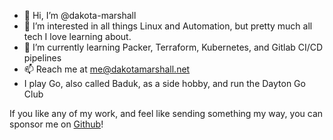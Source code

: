 - 👋 Hi, I’m @dakota-marshall
- 👀 I’m interested in all things Linux and Automation, but pretty much all tech I love learning about.
- 🌱 I’m currently learning Packer, Terraform, Kubernetes, and Gitlab CI/CD pipelines
- 📫 Reach me at me@dakotamarshall.net
- I play Go, also called Baduk, as a side hobby, and run the Dayton Go Club

If you like any of my work, and feel like sending something my way, you can sponsor me on [Github](https://github.com/sponsors/dakota-marshall)!
<!---
dakota-marshall/dakota-marshall is a ✨ special ✨ repository because its `README.md` (this file) appears on your GitHub profile.
You can click the Preview link to take a look at your changes.
--->

